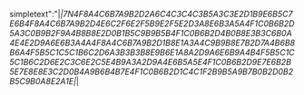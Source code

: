 simpletext":"|_|7N4F8A4C6B7A9B2D2A6C4C3C4C3B5A3C3E2D1B9E6B5C7E6B4F8A4C6B7A9B2D4E6C2F6E2F5B9E2F5E2D3A8E6B3A5A4F1C0B6B2D5A3C0B9B2F9A4B8B8E2D0B1B5C9B9B5B4F1C0B6B2D4B0B8E3B3C6B0A4E4E2D9A6E6B3A4A4F8A4C6B7A9B2D1B8E1A3A4C9B9B8E7B2D7A4B6B8B6A4F5B5C1C5C1B6C2D6A3B3B3B8E9B6E1A8A2D9A6E6B9A4B4F5B5C1C5C1B6C2D6E2C3C6E2C5E4B9A3A2D9A4E6B5A5E4F1C0B6B2D9E7E6B2B5E7E8E8E3C2D0B4A9B6B4B7E4F1C0B6B2D1C4C1F2B9B5A9B7B0B2D0B2B5C9B0A8E2A1E|_|
